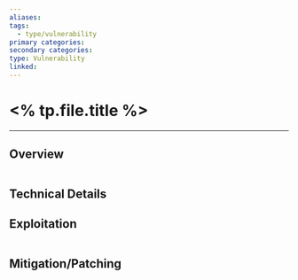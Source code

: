 ```yaml
---
aliases:
tags:
  - type/vulnerability
primary categories:
secondary categories:
type: Vulnerability
linked:
---
```

# <% tp.file.title %>

***

## Overview

```ad-tip
```

## Technical Details

## Exploitation

```batch

```

## Mitigation/Patching